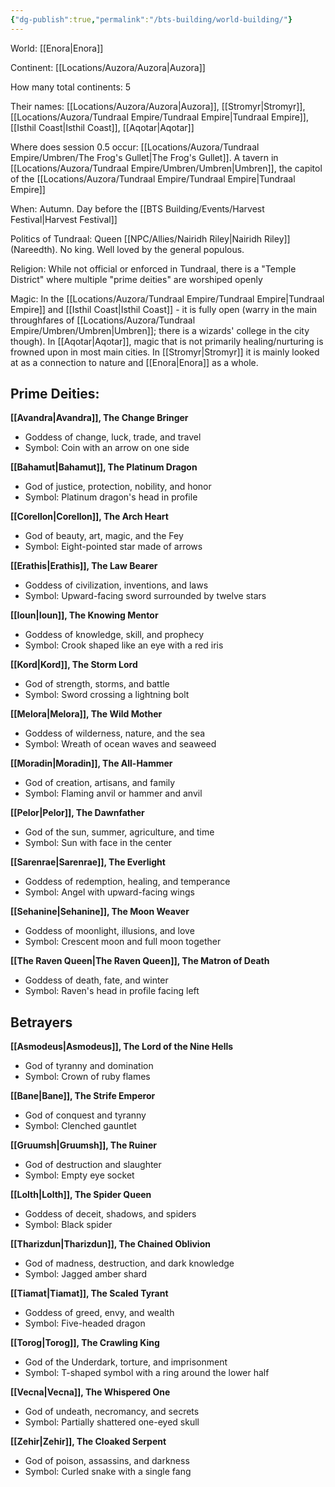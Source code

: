 ```yaml
---
{"dg-publish":true,"permalink":"/bts-building/world-building/"}
---
```



World: [[Enora\|Enora]]

Continent: [[Locations/Auzora/Auzora\|Auzora]]

How many total continents: 5

Their names: [[Locations/Auzora/Auzora\|Auzora]], [[Stromyr\|Stromyr]], [[Locations/Auzora/Tundraal Empire/Tundraal Empire\|Tundraal Empire]], [[Isthil Coast\|Isthil Coast]], [[Aqotar\|Aqotar]]

Where does session 0.5 occur: [[Locations/Auzora/Tundraal Empire/Umbren/The Frog's Gullet\|The Frog's Gullet]]. A tavern in [[Locations/Auzora/Tundraal Empire/Umbren/Umbren\|Umbren]], the capitol of the [[Locations/Auzora/Tundraal Empire/Tundraal Empire\|Tundraal Empire]]

When: Autumn. Day before the [[BTS Building/Events/Harvest Festival\|Harvest Festival]]

Politics of Tundraal: Queen [[NPC/Allies/Nairidh Riley\|Nairidh Riley]] (Nareedth). No king. Well loved by the general populous. 

Religion: While not official or enforced in Tundraal, there is a "Temple District" where multiple "prime deities" are worshiped openly

Magic: In the [[Locations/Auzora/Tundraal Empire/Tundraal Empire\|Tundraal Empire]] and [[Isthil Coast\|Isthil Coast]] - it is fully open (warry in the main throughfares of [[Locations/Auzora/Tundraal Empire/Umbren/Umbren\|Umbren]]; there is a wizards' college in the city though). In [[Aqotar\|Aqotar]], magic that is not primarily healing/nurturing is frowned upon in most main cities. In [[Stromyr\|Stromyr]] it is mainly looked at as a connection to nature and [[Enora\|Enora]] as a whole.
## Prime Deities: 

**[[Avandra\|Avandra]], The Change Bringer**

- Goddess of change, luck, trade, and travel
- Symbol: Coin with an arrow on one side

**[[Bahamut\|Bahamut]], The Platinum Dragon**

- God of justice, protection, nobility, and honor
- Symbol: Platinum dragon's head in profile

**[[Corellon\|Corellon]], The Arch Heart**

- God of beauty, art, magic, and the Fey
- Symbol: Eight-pointed star made of arrows

**[[Erathis\|Erathis]], The Law Bearer**

- Goddess of civilization, inventions, and laws
- Symbol: Upward-facing sword surrounded by twelve stars

**[[Ioun\|Ioun]], The Knowing Mentor**

- Goddess of knowledge, skill, and prophecy
- Symbol: Crook shaped like an eye with a red iris

**[[Kord\|Kord]], The Storm Lord**

- God of strength, storms, and battle
- Symbol: Sword crossing a lightning bolt

**[[Melora\|Melora]], The Wild Mother**

- Goddess of wilderness, nature, and the sea
- Symbol: Wreath of ocean waves and seaweed

**[[Moradin\|Moradin]], The All-Hammer**

- God of creation, artisans, and family
- Symbol: Flaming anvil or hammer and anvil

**[[Pelor\|Pelor]], The Dawnfather**

- God of the sun, summer, agriculture, and time
- Symbol: Sun with face in the center

**[[Sarenrae\|Sarenrae]], The Everlight**

- Goddess of redemption, healing, and temperance
- Symbol: Angel with upward-facing wings

**[[Sehanine\|Sehanine]], The Moon Weaver**

- Goddess of moonlight, illusions, and love
- Symbol: Crescent moon and full moon together

**[[The Raven Queen\|The Raven Queen]], The Matron of Death**

- Goddess of death, fate, and winter
- Symbol: Raven's head in profile facing left

## Betrayers

**[[Asmodeus\|Asmodeus]], The Lord of the Nine Hells**

- God of tyranny and domination
- Symbol: Crown of ruby flames

**[[Bane\|Bane]], The Strife Emperor**

- God of conquest and tyranny
- Symbol: Clenched gauntlet

**[[Gruumsh\|Gruumsh]], The Ruiner**

- God of destruction and slaughter
- Symbol: Empty eye socket

**[[Lolth\|Lolth]], The Spider Queen**

- Goddess of deceit, shadows, and spiders
- Symbol: Black spider

**[[Tharizdun\|Tharizdun]], The Chained Oblivion**

- God of madness, destruction, and dark knowledge
- Symbol: Jagged amber shard

**[[Tiamat\|Tiamat]], The Scaled Tyrant**

- Goddess of greed, envy, and wealth
- Symbol: Five-headed dragon

**[[Torog\|Torog]], The Crawling King**

- God of the Underdark, torture, and imprisonment
- Symbol: T-shaped symbol with a ring around the lower half

**[[Vecna\|Vecna]], The Whispered One**

- God of undeath, necromancy, and secrets
- Symbol: Partially shattered one-eyed skull

**[[Zehir\|Zehir]], The Cloaked Serpent**

- God of poison, assassins, and darkness
- Symbol: Curled snake with a single fang



